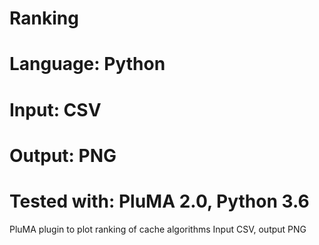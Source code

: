 # Ranking
# Language: Python
# Input: CSV
# Output: PNG
# Tested with: PluMA 2.0, Python 3.6

PluMA plugin to plot ranking of cache algorithms
Input CSV, output PNG
